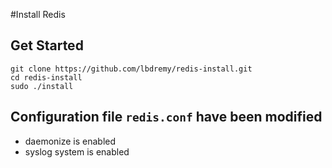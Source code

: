 #Install Redis

## Get Started
    git clone https://github.com/lbdremy/redis-install.git
    cd redis-install
    sudo ./install
    
## Configuration file `redis.conf` have been modified
   - daemonize is enabled
   - syslog system is enabled
